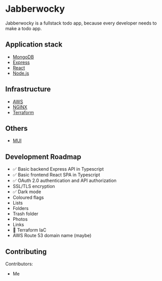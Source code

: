 # Jabberwocky

Jabberwocky is a fullstack todo app, because every developer needs to make a todo app.

## Application stack

- [MongoDB](https://www.mongodb.com/)
- [Express](https://expressjs.com/)
- [React](https://reactjs.org/)
- [Node.js](https://nodejs.org/en/)

## Infrastructure

- [AWS](https://aws.amazon.com/)
- [NGINX](https://nginx.org/)
- [Terraform](https://www.terraform.io/)

## Others

- [MUI](https://mui.com/)

## Development Roadmap

- :white_check_mark: Basic backend Express API in Typescript
- :white_check_mark: Basic frontend React SPA in Typescript
- :white_check_mark: OAuth 2.0 authentication and API authorization
- SSL/TLS encryption
- :white_check_mark: Dark mode
- Coloured flags
- Lists
- Folders
- Trash folder
- Photos
- Links
- :construction: Terraform IaC
- AWS Route 53 domain name (maybe)

## Contributing

Contributors:

- Me
